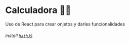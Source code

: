 # Calculadora 🐱‍👤

Uso de React para crear onjetos y darles funcionalidades
###### install [`MathJS`](https://mathjs.org/docs/getting_started.html) 
